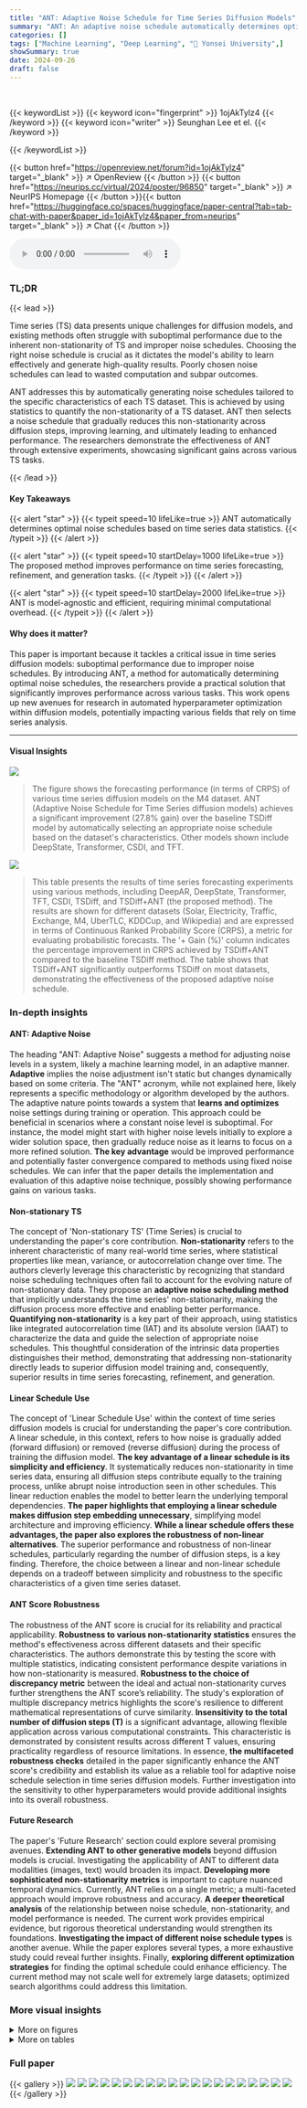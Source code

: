 ```yaml
---
title: "ANT: Adaptive Noise Schedule for Time Series Diffusion Models"
summary: "ANT: An adaptive noise schedule automatically determines optimal noise schedules for time series diffusion models, significantly boosting performance across diverse tasks."
categories: []
tags: ["Machine Learning", "Deep Learning", "🏢 Yonsei University",]
showSummary: true
date: 2024-09-26
draft: false
---
```


<br>

{{< keywordList >}}
{{< keyword icon="fingerprint" >}} 1ojAkTylz4 {{< /keyword >}}
{{< keyword icon="writer" >}} Seunghan Lee et el. {{< /keyword >}}
 
{{< /keywordList >}}

{{< button href="https://openreview.net/forum?id=1ojAkTylz4" target="_blank" >}}
↗ OpenReview
{{< /button >}}
{{< button href="https://neurips.cc/virtual/2024/poster/96850" target="_blank" >}}
↗ NeurIPS Homepage
{{< /button >}}{{< button href="https://huggingface.co/spaces/huggingface/paper-central?tab=tab-chat-with-paper&paper_id=1ojAkTylz4&paper_from=neurips" target="_blank" >}}
↗ Chat
{{< /button >}}



<audio controls>
    <source src="https://ai-paper-reviewer.com/1ojAkTylz4/podcast.wav" type="audio/wav">
    Your browser does not support the audio element.
</audio>


### TL;DR


{{< lead >}}

Time series (TS) data presents unique challenges for diffusion models, and existing methods often struggle with suboptimal performance due to the inherent non-stationarity of TS and improper noise schedules.  Choosing the right noise schedule is crucial as it dictates the model's ability to learn effectively and generate high-quality results.  Poorly chosen noise schedules can lead to wasted computation and subpar outcomes. 



ANT addresses this by automatically generating noise schedules tailored to the specific characteristics of each TS dataset. This is achieved by using statistics to quantify the non-stationarity of a TS dataset. ANT then selects a noise schedule that gradually reduces this non-stationarity across diffusion steps, improving learning, and ultimately leading to enhanced performance. The researchers demonstrate the effectiveness of ANT through extensive experiments, showcasing significant gains across various TS tasks.

{{< /lead >}}


#### Key Takeaways

{{< alert "star" >}}
{{< typeit speed=10 lifeLike=true >}} ANT automatically determines optimal noise schedules based on time series data statistics. {{< /typeit >}}
{{< /alert >}}

{{< alert "star" >}}
{{< typeit speed=10 startDelay=1000 lifeLike=true >}} The proposed method improves performance on time series forecasting, refinement, and generation tasks. {{< /typeit >}}
{{< /alert >}}

{{< alert "star" >}}
{{< typeit speed=10 startDelay=2000 lifeLike=true >}} ANT is model-agnostic and efficient, requiring minimal computational overhead. {{< /typeit >}}
{{< /alert >}}

#### Why does it matter?
This paper is important because it tackles a critical issue in time series diffusion models: suboptimal performance due to improper noise schedules. By introducing ANT, a method for automatically determining optimal noise schedules, the researchers provide a practical solution that significantly improves performance across various tasks.  This work opens up new avenues for research in automated hyperparameter optimization within diffusion models, potentially impacting various fields that rely on time series analysis.

------
#### Visual Insights



![](https://ai-paper-reviewer.com/1ojAkTylz4/figures_0_1.jpg)

> The figure shows the forecasting performance (in terms of CRPS) of various time series diffusion models on the M4 dataset.  ANT (Adaptive Noise Schedule for Time Series diffusion models) achieves a significant improvement (27.8% gain) over the baseline TSDiff model by automatically selecting an appropriate noise schedule based on the dataset's characteristics.  Other models shown include DeepState, Transformer, CSDI, and TFT.





![](https://ai-paper-reviewer.com/1ojAkTylz4/tables_5_1.jpg)

> This table presents the results of time series forecasting experiments using various methods, including DeepAR, DeepState, Transformer, TFT, CSDI, TSDiff, and TSDiff+ANT (the proposed method).  The results are shown for different datasets (Solar, Electricity, Traffic, Exchange, M4, UberTLC, KDDCup, and Wikipedia) and are expressed in terms of Continuous Ranked Probability Score (CRPS), a metric for evaluating probabilistic forecasts.  The '+ Gain (%)' column indicates the percentage improvement in CRPS achieved by TSDiff+ANT compared to the baseline TSDiff method.  The table shows that TSDiff+ANT significantly outperforms TSDiff on most datasets, demonstrating the effectiveness of the proposed adaptive noise schedule.





### In-depth insights


#### ANT: Adaptive Noise
The heading "ANT: Adaptive Noise" suggests a method for adjusting noise levels in a system, likely a machine learning model, in an adaptive manner.  **Adaptive** implies the noise adjustment isn't static but changes dynamically based on some criteria.  The "ANT" acronym, while not explained here, likely represents a specific methodology or algorithm developed by the authors. The adaptive nature points towards a system that **learns and optimizes** noise settings during training or operation.  This approach could be beneficial in scenarios where a constant noise level is suboptimal.  For instance, the model might start with higher noise levels initially to explore a wider solution space, then gradually reduce noise as it learns to focus on a more refined solution.  **The key advantage** would be improved performance and potentially faster convergence compared to methods using fixed noise schedules.  We can infer that the paper details the implementation and evaluation of this adaptive noise technique, possibly showing performance gains on various tasks.

#### Non-stationary TS
The concept of 'Non-stationary TS' (Time Series) is crucial to understanding the paper's core contribution.  **Non-stationarity** refers to the inherent characteristic of many real-world time series, where statistical properties like mean, variance, or autocorrelation change over time.  The authors cleverly leverage this characteristic by recognizing that standard noise scheduling techniques often fail to account for the evolving nature of non-stationary data. They propose an **adaptive noise scheduling method** that implicitly understands the time series' non-stationarity, making the diffusion process more effective and enabling better performance. **Quantifying non-stationarity** is a key part of their approach, using statistics like integrated autocorrelation time (IAT) and its absolute version (IAAT) to characterize the data and guide the selection of appropriate noise schedules. This thoughtful consideration of the intrinsic data properties distinguishes their method, demonstrating that addressing non-stationarity directly leads to superior diffusion model training and, consequently, superior results in time series forecasting, refinement, and generation.

#### Linear Schedule Use
The concept of 'Linear Schedule Use' within the context of time series diffusion models is crucial for understanding the paper's core contribution. A linear schedule, in this context, refers to how noise is gradually added (forward diffusion) or removed (reverse diffusion) during the process of training the diffusion model.  **The key advantage of a linear schedule is its simplicity and efficiency**. It systematically reduces non-stationarity in time series data, ensuring all diffusion steps contribute equally to the training process, unlike abrupt noise introduction seen in other schedules. This linear reduction enables the model to better learn the underlying temporal dependencies.  **The paper highlights that employing a linear schedule makes diffusion step embedding unnecessary**, simplifying model architecture and improving efficiency.  **While a linear schedule offers these advantages, the paper also explores the robustness of non-linear alternatives**. The superior performance and robustness of non-linear schedules, particularly regarding the number of diffusion steps, is a key finding. Therefore, the choice between a linear and non-linear schedule depends on a tradeoff between simplicity and robustness to the specific characteristics of a given time series dataset.

#### ANT Score Robustness
The robustness of the ANT score is crucial for its reliability and practical applicability.  **Robustness to various non-stationarity statistics** ensures the method's effectiveness across different datasets and their specific characteristics.  The authors demonstrate this by testing the score with multiple statistics, indicating consistent performance despite variations in how non-stationarity is measured.  **Robustness to the choice of discrepancy metric** between the ideal and actual non-stationarity curves further strengthens the ANT score’s reliability.  The study's exploration of multiple discrepancy metrics highlights the score's resilience to different mathematical representations of curve similarity.  **Insensitivity to the total number of diffusion steps (T)** is a significant advantage, allowing flexible application across various computational constraints.  This characteristic is demonstrated by consistent results across different T values, ensuring practicality regardless of resource limitations.   In essence, **the multifaceted robustness checks** detailed in the paper significantly enhance the ANT score's credibility and establish its value as a reliable tool for adaptive noise schedule selection in time series diffusion models.  Further investigation into the sensitivity to other hyperparameters would provide additional insights into its overall robustness.

#### Future Research
The paper's 'Future Research' section could explore several promising avenues.  **Extending ANT to other generative models** beyond diffusion models is crucial.  Investigating the applicability of ANT to different data modalities (images, text) would broaden its impact.  **Developing more sophisticated non-stationarity metrics** is important to capture nuanced temporal dynamics.  Currently, ANT relies on a single metric; a multi-faceted approach would improve robustness and accuracy.  **A deeper theoretical analysis** of the relationship between noise schedule, non-stationarity, and model performance is needed. The current work provides empirical evidence, but rigorous theoretical understanding would strengthen its foundations.  **Investigating the impact of different noise schedule types** is another avenue.  While the paper explores several types, a more exhaustive study could reveal further insights. Finally, **exploring different optimization strategies** for finding the optimal schedule could enhance efficiency. The current method may not scale well for extremely large datasets; optimized search algorithms could address this limitation.


### More visual insights

<details>
<summary>More on figures
</summary>


![](https://ai-paper-reviewer.com/1ojAkTylz4/figures_2_1.jpg)

> This figure demonstrates the adaptive noise schedule (ANT) proposed in the paper.  Panel (a) compares the forward diffusion process of a standard noise schedule with ANT's adaptive schedule. It highlights how ANT gradually corrupts the time series (TS) data into noise, unlike the abrupt corruption seen in standard schedules. Panel (b) shows non-stationarity curves for both schedules, plotting non-stationarity against the percentage of diffusion steps.  ANT's schedule exhibits a more linear decrease in non-stationarity, implying a smoother and more effective diffusion process. Finally, panel (c) shows a correlation between the linearity of the non-stationarity curve and the forecasting performance, indicating that schedules with a more linear non-stationarity reduction achieve better results.


![](https://ai-paper-reviewer.com/1ojAkTylz4/figures_3_1.jpg)

> This figure illustrates the ANT framework. It demonstrates how the proposed adaptive noise schedule (ANT) gradually corrupts the time series (TS) data into random noise, unlike the abrupt corruption of a baseline schedule. The figure also shows how ANT reduces non-stationarity and improves model performance by making the non-stationarity curves closer to a linear line.


![](https://ai-paper-reviewer.com/1ojAkTylz4/figures_4_1.jpg)

> This figure demonstrates the robustness of non-linear noise schedules (cosine and sigmoid) compared to linear schedules in terms of continuous ranked probability score (CRPS) and non-stationarity curves, across different numbers of diffusion steps (T).  The left panel (a) shows that the coefficient of variation of CRPS remains relatively constant for non-linear schedules as T increases, indicating stability of performance regardless of the number of diffusion steps. In contrast, linear schedules show more variability. The right panel (b) visually confirms this by showing that the shapes of the non-stationarity curves for non-linear schedules remain consistent across different T values, whereas linear schedules show a more significant change in curve shape as T varies. This suggests that non-linear schedules are less sensitive to the hyperparameter T, leading to more reliable performance.


![](https://ai-paper-reviewer.com/1ojAkTylz4/figures_4_2.jpg)

> This figure demonstrates the robustness of non-linear noise schedules to changes in the total number of diffusion steps (T).  Panel (a) shows that the continuous ranked probability score (CRPS), a measure of forecasting accuracy, remains relatively stable for non-linear schedules across different values of T. In contrast, linear schedules exhibit more variability in CRPS as T changes. Panel (b) visually supports this finding by showing that the non-stationarity curves for non-linear schedules remain consistent across various T values, indicating their robustness to the choice of T.


![](https://ai-paper-reviewer.com/1ojAkTylz4/figures_7_1.jpg)

> This figure presents an ablation study on the Adaptive Noise Schedule (ANT) method.  Panel (a) shows a scatter plot illustrating the relationship between ANT score and the Continuous Ranked Probability Score (CRPS), a measure of forecasting performance. A lower ANT score indicates a better-performing schedule.  Panel (b) shows a bar chart visualizing the correlation between the ANT score and CRPS when using different combinations of ANT's components (linear reduction of non-stationarity, noise collapse, and sufficient number of steps).  The results demonstrate that using all three components yields the strongest correlation, highlighting the effectiveness of ANT's comprehensive approach.


![](https://ai-paper-reviewer.com/1ojAkTylz4/figures_8_1.jpg)

> This figure visualizes the performance of ANT in selecting optimal noise schedules compared to an oracle.  For each dataset (Solar, Electricity, Traffic, Exchange, M4, UberTLC, KDDCup, Wikipedia), it shows the relative ratio of the ANT score to the oracle score for different numbers of diffusion steps (T = 10, 20, 50, 75, 100). A lower relative ratio indicates better performance. The size of the circles represents the value of the CRPS (Continuous Ranked Probability Score), with larger circles representing worse performance.  The red circles represent the schedules selected by ANT, while the orange circles represent the baseline schedule.


![](https://ai-paper-reviewer.com/1ojAkTylz4/figures_8_2.jpg)

> This figure illustrates the ANT framework.  Panel (a) compares the forward diffusion process using a standard schedule and ANT's adaptive schedule, highlighting how ANT gradually corrupts the time series (TS) data into noise, unlike the abrupt corruption of the standard schedule. Panel (b) shows the non-stationarity curves for both schedules and their deviation from a perfect linear decrease. The adaptive schedule from ANT exhibits a lower discrepancy. Panel (c) demonstrates that improved performance is directly related to how close the non-stationarity curve is to a linear decrease.


![](https://ai-paper-reviewer.com/1ojAkTylz4/figures_8_3.jpg)

> This figure shows the βt (variance of the noise) across different steps for a cosine schedule with different temperature parameters (τ).  The x-axis represents the diffusion steps, and the y-axis represents the βt values.  The different colored lines show the βt values for τ = 0.5, τ = 1.0, and τ = 2.0. The figure demonstrates the impact of the temperature parameter on the shape of the noise schedule, with higher temperatures leading to a more abrupt increase in noise towards the end of the diffusion process.


![](https://ai-paper-reviewer.com/1ojAkTylz4/figures_20_1.jpg)

> This figure demonstrates the ANT's adaptive noise schedule. The leftmost panel (a) compares the forward diffusion process of TSDiff with and without ANT. While the base schedule (without ANT) abruptly corrupts the time series, ANT gradually reduces non-stationarity until it reaches random noise. The middle panel (b) visualizes this by plotting non-stationarity against the diffusion process. ANT's approach aims to create a linear non-stationarity decrease. The rightmost panel (c) shows that better performance is related to non-stationarity curves more closely approximating a linear decrease.


![](https://ai-paper-reviewer.com/1ojAkTylz4/figures_20_2.jpg)

> This figure visualizes the non-stationarity curves for all variables of the Solar dataset using both the base schedule and the schedule proposed by ANT. The shaded area represents the 5th and 95th percentiles.  It shows that ANT's proposed schedule more closely resembles the ideal linear line (black), indicating that ANT effectively reduces non-stationarity.


![](https://ai-paper-reviewer.com/1ojAkTylz4/figures_22_1.jpg)

> This figure demonstrates the ANT (Adaptive Noise Schedule for Time Series Diffusion Models) framework. Panel (a) compares the noise level at each step for a baseline schedule and ANT's proposed schedule, illustrating how ANT gradually corrupts time series data into noise.  Panel (b) visualizes non-stationarity through the diffusion process for both the baseline and ANT; the less deviation from a linear decrease of the non-stationarity curve the better. Panel (c) displays the correlation between the performance and discrepancy from a linear line, suggesting that smaller discrepancies mean better performance.


![](https://ai-paper-reviewer.com/1ojAkTylz4/figures_22_2.jpg)

> This figure visualizes the distribution of the Integrated Absolute Autocorrelation Time (IAAT) for real and generated time series data using different methods (Real, TSDiff, and TSDiff+ANT).  Subfigure (a) shows histograms, (b) displays kernel density estimations, and (c) illustrates Gaussian mixture model fits. The figure helps to compare the similarity of the generated time series data distribution to that of the real data, demonstrating the effectiveness of ANT in improving the quality of generated time series data.


![](https://ai-paper-reviewer.com/1ojAkTylz4/figures_23_1.jpg)

> This figure illustrates the ANT framework. It compares the base schedule (without ANT) with the proposed ANT schedule.  Panel (a) shows how the non-stationarity changes over diffusion steps for both methods, highlighting the gradual corruption in ANT versus abrupt corruption in the base schedule.  Panel (b) plots non-stationarity curves against diffusion step percentage, demonstrating that ANT leads to a curve closer to linear decrease.  Finally, panel (c) shows that better performance correlates with a more linear non-stationarity curve.


![](https://ai-paper-reviewer.com/1ojAkTylz4/figures_24_1.jpg)

> This figure demonstrates the forecasting performance improvement achieved by ANT (Adaptive Noise Schedule for Time Series diffusion models) on the M4 dataset, compared to several other time series forecasting methods. It highlights ANT's ability to choose an appropriate noise schedule based on the dataset's statistics, achieving a 27.8% gain in forecasting accuracy over a linear schedule using TSDiff.


</details>




<details>
<summary>More on tables
</summary>


![](https://ai-paper-reviewer.com/1ojAkTylz4/tables_5_2.jpg)
> This table presents the results of time series forecasting experiments on eight different datasets using various methods.  It compares the performance of the proposed ANT method (applied to TSDiff) with other state-of-the-art time series forecasting approaches, including DeepAR, DeepState, TFT, CSDI, and TSDiff without ANT. The table shows the Continuous Ranked Probability Score (CRPS) for each method on each dataset, allowing for a direct comparison of forecasting accuracy across different models and datasets.

![](https://ai-paper-reviewer.com/1ojAkTylz4/tables_5_3.jpg)
> This table presents the results of time series refinement experiments conducted using various methods (LMC-MS, LMC-Q, ML-MS, ML-Q) with and without the proposed ANT method.  The results are shown for eight different datasets (Solar, Electricity, Traffic, Exchange, M4, UberTLC, KDDCup, Wikipedia).  The table compares the performance of the refinement methods in terms of CRPS (Continuous Ranked Probability Score) and also shows the percentage gain achieved by using ANT. Lower CRPS values indicate better refinement performance.

![](https://ai-paper-reviewer.com/1ojAkTylz4/tables_5_4.jpg)
> This table lists the candidate noise schedules explored in the ANT experiments.  It shows three different noise functions (Linear, Cosine, Sigmoid), each evaluated with varying temperature parameters (τ) and numbers of diffusion steps (T).  The combinations of these parameters form the pool of candidate schedules from which ANT selects the optimal schedule for each dataset.

![](https://ai-paper-reviewer.com/1ojAkTylz4/tables_6_1.jpg)
> This table presents the results of time series forecasting experiments using various methods, including DeepAR, DeepState, TFT, CSDI, and TSDiff, with and without ANT.  The results are shown for various datasets and prediction horizons.  The '+ Gain (%)' column shows the percentage improvement in performance achieved by using ANT.

![](https://ai-paper-reviewer.com/1ojAkTylz4/tables_6_2.jpg)
> This table presents the results of time series forecasting experiments conducted on eight datasets using various methods, including DeepAR, DeepState, TFT, CSDI, and TSDiff.  The table compares the Continuous Ranked Probability Score (CRPS) achieved by each method across the different datasets.  It highlights the performance improvement obtained by using ANT (Adaptive Noise Schedule for Time series diffusion models) with TSDiff compared to TSDiff without ANT and other baseline methods.

![](https://ai-paper-reviewer.com/1ojAkTylz4/tables_6_3.jpg)
> This table presents the results of time series refinement experiments.  It compares the performance of TSDiff with and without ANT (Adaptive Noise Schedule) across eight different datasets and using different refinement methods (ML-MS, ML-Q, LMC-MS, LMC-Q). The 'Gain (%) column shows the percentage improvement achieved by using ANT.

![](https://ai-paper-reviewer.com/1ojAkTylz4/tables_7_1.jpg)
> This table presents the results of an ablation study conducted to evaluate the contribution of each component of the ANT (Adaptive Noise Schedule) score in selecting an appropriate noise schedule for time series diffusion models.  The ANT score comprises three components: Alinear (linear reduction of non-stationarity), Anoise (noise collapse), and Astep (sufficient number of steps). The table shows the schedules selected by ANT when using different combinations of these components, including when all three components are used or when only some are utilized.  The 'Oracle' row indicates the best-performing schedule for each dataset, providing a benchmark for comparison.

![](https://ai-paper-reviewer.com/1ojAkTylz4/tables_7_2.jpg)
> This table demonstrates the robustness of ANT to the choice of statistics for measuring non-stationarity.  It shows the average CRPS across eight datasets for forecasting tasks using ANT with various statistics (VarAC, Lag1AC, IAAT). The results indicate that ANT outperforms the model without ANT across all statistics, with IAAT showing the best performance. This is likely because IAAT considers AC at all lags, while Lag1AC and VarAC focus on single lags and variance of AC, respectively.

![](https://ai-paper-reviewer.com/1ojAkTylz4/tables_8_1.jpg)
> This table presents the Continuous Ranked Probability Score (CRPS) for various time series forecasting methods applied to eight different datasets.  The methods compared include DeepAR, DeepState, TFT, CSDI, TSDiff, and TSDiff+ANT (the proposed method). The table shows the CRPS values for each method on each dataset, allowing for a comparison of performance across different models and datasets.  Lower CRPS values indicate better forecasting accuracy.  The 'Gain (%) column shows the percentage improvement of TSDiff+ANT over the baseline TSDiff model for each dataset.

![](https://ai-paper-reviewer.com/1ojAkTylz4/tables_8_2.jpg)
> This table compares the training and inference times of TSDiff with and without ANT across eight datasets.  The training time is reduced for datasets where linear schedules are selected by ANT because diffusion step embedding is eliminated. Inference time efficiency improves due to the reduced number of diffusion steps (T) used with ANT.

![](https://ai-paper-reviewer.com/1ojAkTylz4/tables_8_3.jpg)
> This table displays the inference time of the TSDiff model with different numbers of diffusion steps (T).  The results show that a smaller T leads to faster inference time, with the best forecasting performance achieved at T=75. Notably, even though the base schedule uses a larger T (100), its inference time is slower and its performance worse.

![](https://ai-paper-reviewer.com/1ojAkTylz4/tables_8_4.jpg)
> This table presents the Continuous Ranked Probability Score (CRPS) results for time series forecasting tasks, comparing models with and without the ANT method.  A constraint is applied on the maximum number of diffusion steps (T). The results demonstrate that ANT, even with fewer diffusion steps, can still achieve better performance than the baseline model without ANT.

![](https://ai-paper-reviewer.com/1ojAkTylz4/tables_8_5.jpg)
> This table compares the average CRPS (Continuous Ranked Probability Score) across eight datasets for time series forecasting using three different noise schedules: Linear, Cosine [24], and Zero [21].  The results demonstrate the superior performance of the ANT method compared to existing approaches.

![](https://ai-paper-reviewer.com/1ojAkTylz4/tables_12_1.jpg)
> This table presents the statistics of eight datasets used in the paper's experiments.  For each dataset, it shows the number of training and testing samples (Ntrain, Ntest), the domain the data comes from, the frequency of the data (daily or hourly), the median length of the time series, and the length of the input and target windows (L, H) used in the forecasting tasks.

![](https://ai-paper-reviewer.com/1ojAkTylz4/tables_13_1.jpg)
> This table lists the hyperparameters used in the experiments of the paper, including the learning rate, optimizer, batch size, epochs, gradient clipping threshold, number of residual layers and channels, dimension of diffusion step embedding, normalization method, and the self-guidance scale parameter. The table also specifies the values used for each hyperparameter and provides a separate listing of the scale parameter values for each dataset used in the experiments.

![](https://ai-paper-reviewer.com/1ojAkTylz4/tables_16_1.jpg)
> This table demonstrates the robustness of the ANT method across various statistics used to quantify non-stationarity in time series.  It shows the CRPS (Continuous Ranked Probability Score) for time series forecasting across eight datasets (Solar, Electricity, Traffic, Exchange, M4, UberTLC, KDDCup, Wikipedia) using the TSDiff model without ANT and with ANT using three different non-stationarity statistics (VarAC, LagAC, IAAT).  The 'Oracle' row indicates the best possible CRPS achievable for each dataset.  The table's purpose is to show that ANT's performance is consistent regardless of which non-stationarity metric is used.

![](https://ai-paper-reviewer.com/1ojAkTylz4/tables_17_1.jpg)
> This table presents an ablation study on the ANT (Adaptive Noise Schedule) method. It shows the schedules selected by ANT when using different combinations of its three components: linear reduction of non-stationarity (Alinear), noise collapse (Anoise), and sufficient steps (Astep). By comparing the schedules obtained using different combinations of components with the oracle (best-performing schedule), we can understand the contribution of each component to ANT's performance and identify the most important factor for schedule selection.

![](https://ai-paper-reviewer.com/1ojAkTylz4/tables_17_2.jpg)
> This table presents the CRPS (Continuous Ranked Probability Score) for forecasting tasks across eight datasets. The results are shown for three different statistics representing non-stationarity: VarAC (Variance of Autocorrelation), LagAC (Lag-one Autocorrelation), and IAAT (Integrated Absolute Autocorrelation Time).  The table compares the performance of the baseline TSDiff model and the proposed TSDiff+ANT method. The 'Oracle' row indicates the lowest CRPS achieved among all candidate schedules for each dataset. The results demonstrate the robustness of the ANT method across various statistics of non-stationarity, as it consistently outperforms the baseline model, regardless of the chosen statistic. The IAAT statistic appears to provide the best performance in most cases.

![](https://ai-paper-reviewer.com/1ojAkTylz4/tables_18_1.jpg)
> This table presents the noise schedules proposed by the ANT algorithm under various constraints on the total number of diffusion steps (T).  The schedules are shown for different datasets (Solar, Electricity, Traffic, Exchange, M4, UberTLC, KDDCup, Wikipedia) and for different values of T (10, 20, 50, 75, 100). The schedules proposed without any constraints on T are highlighted in red. This demonstrates how ANT adapts the schedule based on the dataset and resource limitations.

![](https://ai-paper-reviewer.com/1ojAkTylz4/tables_18_2.jpg)
> This table presents the results of time series forecasting experiments using various methods. The methods compared are DeepAR, DeepState, TFT, CSDI, TSDiff, and TSDiff+ANT (the proposed method).  The table shows the Continuous Ranked Probability Score (CRPS) for each method on eight different datasets (Solar, Electricity, Traffic, Exchange, M4, UberTLC, KDDCup, and Wikipedia).  A lower CRPS indicates better forecasting performance. The 'Gain (%) ' column shows the percentage improvement of TSDiff+ANT over TSDiff.  The table is organized to showcase the performance improvements achieved using the ANT (Adaptive Noise Schedule) method across multiple datasets.

![](https://ai-paper-reviewer.com/1ojAkTylz4/tables_18_3.jpg)
> This table compares the performance of ANT's adaptive noise schedule selection method against two other noise schedules commonly used in computer vision: a cosine schedule and a zero-signal-to-noise-ratio schedule.  The results show ANT outperforms both on average CRPS across eight time series forecasting datasets.

![](https://ai-paper-reviewer.com/1ojAkTylz4/tables_20_1.jpg)
> This table shows the number of variables (D), the length of the input window (L), and the length of the target window (H) for the three datasets used in the multivariate time series forecasting experiments: Solar, Electricity, and M4.  The values provided are used to set up the forecasting experiments.

![](https://ai-paper-reviewer.com/1ojAkTylz4/tables_20_2.jpg)
> This table presents the results of time series forecasting experiments using the CSDI model with and without the ANT method.  The ANT method is applied using two different strategies: one with a single noise schedule for all variables (mIAAT), and one with a variable-specific noise schedule (IAAT).  The table shows the CRPS (Continuous Ranked Probability Score) achieved on three datasets (Solar, M4, and Electricity).  The 'Oracle' row indicates the best performance achieved by any schedule on each dataset.  The results demonstrate that using ANT with mIAAT improves performance.

![](https://ai-paper-reviewer.com/1ojAkTylz4/tables_21_1.jpg)
> This table displays the inference time of the TSDiff model with different numbers of diffusion steps (T).  The inference time is measured in seconds, and the CRPS (Continuous Ranked Probability Score) is also provided to show how the model performance changes with the number of steps.  The table highlights that a smaller number of steps can achieve better performance (lower CRPS) than a larger number of steps, demonstrating the potential efficiency gains of the proposed method (ANT).

![](https://ai-paper-reviewer.com/1ojAkTylz4/tables_21_2.jpg)
> This table compares the training and inference times of TSDiff with and without the application of ANT across eight datasets.  It shows that training time is reduced for datasets where linear schedules are selected from ANT because diffusion step embedding is eliminated.  The inference time efficiency gains are also shown, highlighting significant improvements in some cases due to the reduced number of diffusion steps (T).

![](https://ai-paper-reviewer.com/1ojAkTylz4/tables_22_1.jpg)
> This table presents the results of fitting Gaussian distributions to the IAATs of real and generated time series data using the TSDiff model with and without the ANT method.  It displays modality, parameters (mean and variance) and the ratio of the data points assigned to each modality for both real TS and TS generated by TSDiff. The results show that real TS exhibits a multimodal distribution, whereas TSDiff without ANT captures only one modality. TSDiff with ANT captures both modalities.

![](https://ai-paper-reviewer.com/1ojAkTylz4/tables_22_2.jpg)
> This table presents the Continuous Ranked Probability Score (CRPS) and Jensen-Shannon divergence (JSD) values for the real electricity dataset and the time series generated using TSDiff with and without ANT, evaluated using three different downstream forecasters: Linear, DeepAR, and Transformer.  The CRPS measures the accuracy of probabilistic forecasts, while the JSD quantifies the similarity between the probability distributions of real and generated time series in terms of their IAAT (Integrated Absolute Autocorrelation Time). Lower CRPS and JSD values indicate better performance.

</details>




### Full paper

{{< gallery >}}
<img src="https://ai-paper-reviewer.com/1ojAkTylz4/1.png" class="grid-w50 md:grid-w33 xl:grid-w25" />
<img src="https://ai-paper-reviewer.com/1ojAkTylz4/2.png" class="grid-w50 md:grid-w33 xl:grid-w25" />
<img src="https://ai-paper-reviewer.com/1ojAkTylz4/3.png" class="grid-w50 md:grid-w33 xl:grid-w25" />
<img src="https://ai-paper-reviewer.com/1ojAkTylz4/4.png" class="grid-w50 md:grid-w33 xl:grid-w25" />
<img src="https://ai-paper-reviewer.com/1ojAkTylz4/5.png" class="grid-w50 md:grid-w33 xl:grid-w25" />
<img src="https://ai-paper-reviewer.com/1ojAkTylz4/6.png" class="grid-w50 md:grid-w33 xl:grid-w25" />
<img src="https://ai-paper-reviewer.com/1ojAkTylz4/7.png" class="grid-w50 md:grid-w33 xl:grid-w25" />
<img src="https://ai-paper-reviewer.com/1ojAkTylz4/8.png" class="grid-w50 md:grid-w33 xl:grid-w25" />
<img src="https://ai-paper-reviewer.com/1ojAkTylz4/9.png" class="grid-w50 md:grid-w33 xl:grid-w25" />
<img src="https://ai-paper-reviewer.com/1ojAkTylz4/10.png" class="grid-w50 md:grid-w33 xl:grid-w25" />
<img src="https://ai-paper-reviewer.com/1ojAkTylz4/11.png" class="grid-w50 md:grid-w33 xl:grid-w25" />
<img src="https://ai-paper-reviewer.com/1ojAkTylz4/12.png" class="grid-w50 md:grid-w33 xl:grid-w25" />
<img src="https://ai-paper-reviewer.com/1ojAkTylz4/13.png" class="grid-w50 md:grid-w33 xl:grid-w25" />
<img src="https://ai-paper-reviewer.com/1ojAkTylz4/14.png" class="grid-w50 md:grid-w33 xl:grid-w25" />
<img src="https://ai-paper-reviewer.com/1ojAkTylz4/15.png" class="grid-w50 md:grid-w33 xl:grid-w25" />
<img src="https://ai-paper-reviewer.com/1ojAkTylz4/16.png" class="grid-w50 md:grid-w33 xl:grid-w25" />
<img src="https://ai-paper-reviewer.com/1ojAkTylz4/17.png" class="grid-w50 md:grid-w33 xl:grid-w25" />
<img src="https://ai-paper-reviewer.com/1ojAkTylz4/18.png" class="grid-w50 md:grid-w33 xl:grid-w25" />
<img src="https://ai-paper-reviewer.com/1ojAkTylz4/19.png" class="grid-w50 md:grid-w33 xl:grid-w25" />
<img src="https://ai-paper-reviewer.com/1ojAkTylz4/20.png" class="grid-w50 md:grid-w33 xl:grid-w25" />
{{< /gallery >}}